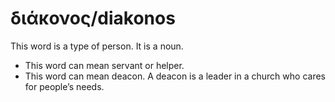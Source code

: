 # διάκονος/diakonos
This word is a type of person. It is a noun.

* This word can mean servant or helper.
* This word can mean deacon. A deacon is a leader in a church who cares for people’s needs.
